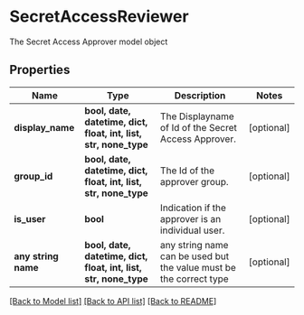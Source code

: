 # SecretAccessReviewer

The Secret Access Approver model object

## Properties
Name | Type | Description | Notes
------------ | ------------- | ------------- | -------------
**display_name** | **bool, date, datetime, dict, float, int, list, str, none_type** | The Displayname of Id of the Secret Access Approver. | [optional] 
**group_id** | **bool, date, datetime, dict, float, int, list, str, none_type** | The Id of the approver group. | [optional] 
**is_user** | **bool** | Indication if the approver is an individual user. | [optional] 
**any string name** | **bool, date, datetime, dict, float, int, list, str, none_type** | any string name can be used but the value must be the correct type | [optional]

[[Back to Model list]](../README.md#documentation-for-models) [[Back to API list]](../README.md#documentation-for-api-endpoints) [[Back to README]](../README.md)


